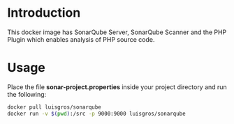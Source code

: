 # Introduction
This docker image has SonarQube Server, SonarQube Scanner and the PHP Plugin which enables analysis of PHP source code.

# Usage 

Place the file **sonar-project.properties** inside your project directory and run the following:

```sh
docker pull luisgros/sonarqube
docker run -v $(pwd):/src -p 9000:9000 luisgros/sonarqube
```
